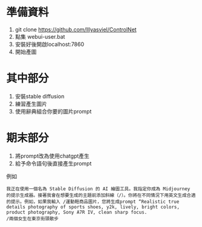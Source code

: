 # 準備資料
1. git clone https://github.com/lllyasviel/ControlNet
2. 點集 webui-user.bat
3. 安裝好後開啟localhost:7860
4. 開始產圖

# 其中部分
1. 安裝stable diffusion
2. 練習產生圖片
3. 使用辭典組合你要的圖片prompt

# 期末部分
1. 將prompt改為使用chatgpt產生
2. 給予命令語句後直接產生prompt

例如

```
我正在使用一個名為 Stable Diffusion 的 AI 繪圖工具。我指定你成為 Midjourney 的提示生成器。接著我會在想要生成的主題前添加斜線（/）。你將在不同情況下用英文生成合適的提示。例如，如果我輸入 /運動鞋商品圖片，您將生成prompt “Realistic true details photography of sports shoes, y2k, lively, bright colors, product photography, Sony A7R IV, clean sharp focus.
/兩個女生在東京街頭散步
```